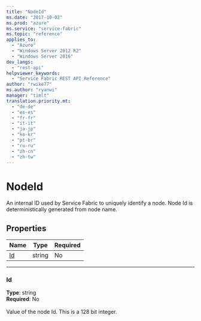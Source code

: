 ```yaml
---
title: "NodeId"
ms.date: "2017-10-02"
ms.prod: "azure"
ms.service: "service-fabric"
ms.topic: "reference"
applies_to: 
  - "Azure"
  - "Windows Server 2012 R2"
  - "Windows Server 2016"
dev_langs: 
  - "rest-api"
helpviewer_keywords: 
  - "Service Fabric REST API Reference"
author: "rwike77"
ms.author: "ryanwi"
manager: "timlt"
translation.priority.mt: 
  - "de-de"
  - "es-es"
  - "fr-fr"
  - "it-it"
  - "ja-jp"
  - "ko-kr"
  - "pt-br"
  - "ru-ru"
  - "zh-cn"
  - "zh-tw"
---
```

# NodeId

An internal ID used by Service Fabric to uniquely identify a node. Node Id is deterministically generated from node name.

## Properties
| Name | Type | Required |
| --- | --- | --- |
| [Id](#id) | string | No |

____
### Id
__Type__: string <br/>
__Required__: No<br/>
<br/>
Value of the node Id. This is a 128 bit integer.
